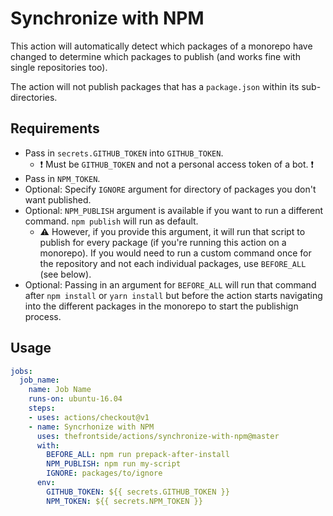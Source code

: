 # Synchronize with NPM
This action will automatically detect which packages of a monorepo have changed to determine which packages to publish (and works fine with single repositories too).

The action will not publish packages that has a `package.json` within its sub-directories.

## Requirements
- Pass in `secrets.GITHUB_TOKEN` into `GITHUB_TOKEN`.
  - :exclamation: Must be `GITHUB_TOKEN` and not a personal access token of a bot. :exclamation:
- Pass in `NPM_TOKEN`.
- Optional: Specify `IGNORE` argument for directory of packages you don't want published.
- Optional: `NPM_PUBLISH` argument is available if you want to run a different command. `npm publish` will run as default.
  - :warning: However, if you provide this argument, it will run that script to publish for every package (if you're running this action on a monorepo). If you would need to run a custom command once for the repository and not each individual packages, use `BEFORE_ALL` (see below).
- Optional: Passing in an argument for `BEFORE_ALL` will run that command after `npm install` or `yarn install` but before the action starts navigating into the different packages in the monorepo to start the publishign process.

## Usage
```yaml
jobs:
  job_name:
    name: Job Name
    runs-on: ubuntu-16.04
    steps:
    - uses: actions/checkout@v1
    - name: Syncrhonize with NPM
      uses: thefrontside/actions/synchronize-with-npm@master
      with:
        BEFORE_ALL: npm run prepack-after-install
        NPM_PUBLISH: npm run my-script
        IGNORE: packages/to/ignore
      env:
        GITHUB_TOKEN: ${{ secrets.GITHUB_TOKEN }}
        NPM_TOKEN: ${{ secrets.NPM_TOKEN }}
```
